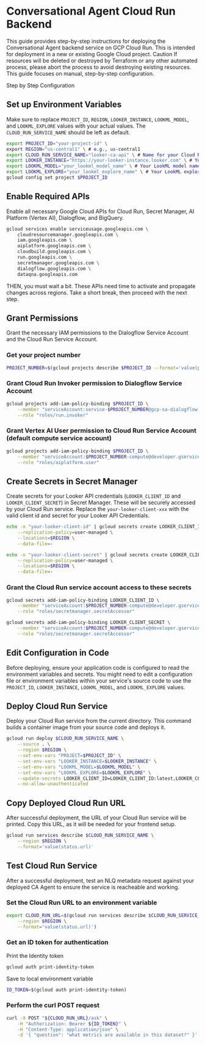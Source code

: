 # Conversational Agent Cloud Run Backend 
This guide provides step-by-step instructions for deploying the Conversational Agent backend service on GCP Cloud Run. This is intended for deployment in a new or existing Google Cloud project.
Caution
If resources will be deleted or destroyed by Terraform or any other automated process, please abort the process to avoid destroying existing resources. This guide focuses on manual, step-by-step configuration.

Step by Step Configuration
## Set up Environment Variables
Make sure to replace `PROJECT_ID`, `REGION`, `LOOKER_INSTANCE`, `LOOKML_MODEL`, and `LOOKML_EXPLORE` values with your actual values. The `CLOUD_RUN_SERVICE_NAME` should be left as default.
```bash
export PROJECT_ID="your-project-id" \
export REGION="us-central1" \ # e.g., us-central1
export CLOUD_RUN_SERVICE_NAME="looker-ca-api" \ # Name for your Cloud Run service
export LOOKER_INSTANCE="https://your-looker-instance.looker.com" \ # Your Looker instance base URL
export LOOKML_MODEL="your_lookml_model_name" \ # Your LookML model name
export LOOKML_EXPLORE="your_lookml_explore_name" \ # Your LookML explore name
gcloud config set project $PROJECT_ID
```
## Enable Required APIs
Enable all necessary Google Cloud APIs for Cloud Run, Secret Manager, AI Platform (Vertex AI), Dialogflow, and BigQuery.
```bash
gcloud services enable serviceusage.googleapis.com \
    cloudresourcemanager.googleapis.com \
    iam.googleapis.com \
    aiplatform.googleapis.com \
    cloudbuild.googleapis.com \
    run.googleapis.com \
    secretmanager.googleapis.com \
    dialogflow.googleapis.com \
    dataqna.googleapis.com
```
THEN, you must wait a bit. These APIs need time to activate and propagate changes across regions. Take a short break, then proceed with the next step.
## Grant Permissions
Grant the necessary IAM permissions to the Dialogflow Service Account and the Cloud Run Service Account.
### Get your project number
```bash
PROJECT_NUMBER=$(gcloud projects describe $PROJECT_ID --format='value(projectNumber)')
```
### Grant Cloud Run Invoker permission to Dialogflow Service Account
```bash
gcloud projects add-iam-policy-binding $PROJECT_ID \
    --member "serviceAccount:service-$PROJECT_NUMBER@gcp-sa-dialogflow.iam.gserviceaccount.com" \
    --role "roles/run.invoker"
```
### Grant Vertex AI User permission to Cloud Run Service Account (default compute service account)
```bash
gcloud projects add-iam-policy-binding $PROJECT_ID \
    --member "serviceAccount:$PROJECT_NUMBER-compute@developer.gserviceaccount.com" \
    --role "roles/aiplatform.user"
```
## Create Secrets in Secret Manager
Create secrets for your Looker API credentials (`LOOKER_CLIENT_ID` and `LOOKER_CLIENT_SECRET`) in Secret Manager. These will be securely accessed by your Cloud Run service. Replace the `your-looker-client-xxx` with the valid client id and secret for your Looker API Credentials.
```bash
echo -n "your-looker-client-id" | gcloud secrets create LOOKER_CLIENT_ID \
    --replication-policy=user-managed \
    --locations=$REGION \
    --data-file=-

echo -n "your-looker-client-secret" | gcloud secrets create LOOKER_CLIENT_SECRET \
    --replication-policy=user-managed \
    --locations=$REGION \
    --data-file=-
```
### Grant the Cloud Run service account access to these secrets
```bash
gcloud secrets add-iam-policy-binding LOOKER_CLIENT_ID \
    --member "serviceAccount:$PROJECT_NUMBER-compute@developer.gserviceaccount.com" \
    --role "roles/secretmanager.secretAccessor"

gcloud secrets add-iam-policy-binding LOOKER_CLIENT_SECRET \
    --member "serviceAccount:$PROJECT_NUMBER-compute@developer.gserviceaccount.com" \
    --role "roles/secretmanager.secretAccessor"
```
## Edit Configuration in Code
Before deploying, ensure your application code is configured to read the environment variables and secrets. You might need to edit a configuration file or environment variables within your service's source code to use the `PROJECT_ID`, `LOOKER_INSTANCE`, `LOOKML_MODEL`, and `LOOKML_EXPLORE` values.
## Deploy Cloud Run Service
Deploy your Cloud Run service from the current directory. This command builds a container image from your source code and deploys it.
```bash
gcloud run deploy $CLOUD_RUN_SERVICE_NAME \
    --source . \
    --region $REGION \
    --set-env-vars "PROJECT=$PROJECT_ID" \
    --set-env-vars "LOOKER_INSTANCE=$LOOKER_INSTANCE" \
    --set-env-vars "LOOKML_MODEL=$LOOKML_MODEL" \
    --set-env-vars "LOOKML_EXPLORE=$LOOKML_EXPLORE" \
    --update-secrets LOOKER_CLIENT_ID=LOOKER_CLIENT_ID:latest,LOOKER_CLIENT_SECRET=LOOKER_CLIENT_SECRET:latest \
    --no-allow-unauthenticated
```
## Copy Deployed Cloud Run URL
After successful deployment, the URL of your Cloud Run service will be printed. Copy this URL, as it will be needed for your frontend setup.
```bash
gcloud run services describe $CLOUD_RUN_SERVICE_NAME \
    --region $REGION \
    --format='value(status.url)'
```
## Test Cloud Run Service
After a successful deployment, test an NLQ metadata request against your deployed CA Agent to ensure the service is reacheable and working.
### Set the Cloud Run URL to an environment variable
```bash
export CLOUD_RUN_URL=$(gcloud run services describe $CLOUD_RUN_SERVICE_NAME \
    --region $REGION \
    --format='value(status.url)')
```
### Get an ID token for authentication
Print the Identity token
```bash
gcloud auth print-identity-token
```
Save to local environment variable
```bash
ID_TOKEN=$(gcloud auth print-identity-token)
```
### Perform the curl POST request
```bash
curl -X POST "${CLOUD_RUN_URL}/ask" \
    -H "Authorization: Bearer ${ID_TOKEN}" \
    -H "Content-Type: application/json" \
    -d '{ "question": "what metrics are available in this dataset?" }'
```

